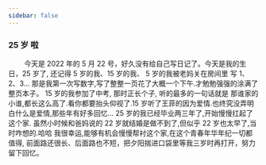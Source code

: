 ```yaml
---
sidebar: false
---
```


### 25 岁 啦

&emsp; &emsp;今天是 2022 年的 5 月 22 号，好久没有给自己写日记了。今天是我的生日，25 岁了, 还记得 5 岁的我、15 岁的我、
5 岁的我被老妈关在房间里 写 1、2、3... 那是我第一次写数字,写了整整一页花了大概一个下午.才勉勉强强的涂满了整页本子。
15 岁的我参加了中考, 那时正长个子, 听的最多的一句话就是 那谁家的小谁,都长这么高了.看你都要抬头仰视了.15 岁听了王菲的因为爱情.也终究没弄明白什么是爱情,那些年有好多回忆...
25 岁的我已经毕业两三年了,开始慢慢扛起了这个家. 虽然小时候和爸妈说的 22 岁就结婚是做不到了,但似乎 22 岁也太早了,当时咋想的.哈哈
我很幸运,能够有机会慢慢帮衬这个家,在这个青春年华年纪一切都值得, 前面路还很长、后面路也不短，把夕阳揣进口袋里等我三岁时再打开，努力留下回忆。
